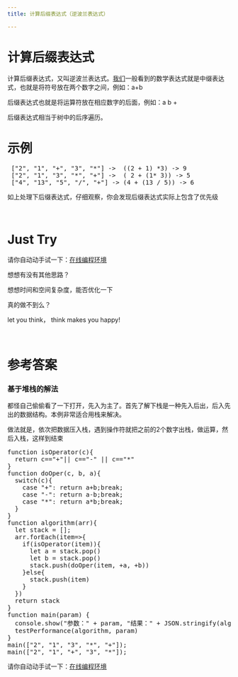 ```yaml
---
title: 计算后缀表达式（逆波兰表达式）

---
```

# 计算后缀表达式

计算后缀表达式，又叫逆波兰表达式。[我们](https://www.w3cdoc.com)一般看到的数学表达式就是中缀表达式，也就是将符号放在两个数字之间，例如：a+b

后缀表达式也就是将运算符放在相应数字的后面，例如：a b +

后缀表达式相当于树中的后序遍历。

# 示例

<pre class="EnlighterJSRAW" data-enlighter-language="null"> ["2", "1", "+", "3", "*"] -&gt;  ((2 + 1) *3) -&gt; 9
 ["2", "1", "3", "*", "+"] -&gt;  ( 2 + (1* 3)) -&gt; 5
 ["4", "13", "5", "/", "+"] -&gt; (4 + (13 / 5)) -&gt; 6</pre>

如上处理下后缀表达式，仔细观察，你会发现后缀表达式实际上包含了优先级

&nbsp;

# Just Try

请你自动动手试一下：[在线编程环境][1]

想想有没有其他思路？

想想时间和空间复杂度，能否优化一下

真的做不到么？

let you think， think makes you happy!

&nbsp;

# 参考答案

### 基于堆栈的解法

都怪自己偷偷看了一下打开，先入为主了。首先了解下栈是一种先入后出，后入先出的数据结构。本例非常适合用栈来解决。

做法就是，依次把数据压入栈，遇到操作符就把之前的2个数字出栈，做运算，然后入栈，这样到结束

<pre class="EnlighterJSRAW" data-enlighter-language="null">function isOperator(c){
  return c=="+"|| c=="-" || c=="*"
}
function doOper(c, b, a){
  switch(c){
    case "+": return a+b;break;
    case "-": return a-b;break;
    case "*": return a*b;break;
  }
}
function algorithm(arr){
  let stack = [];
  arr.forEach(item=&gt;{
    if(isOperator(item)){
      let a = stack.pop()
      let b = stack.pop()
      stack.push(doOper(item, +a, +b))
    }else{
      stack.push(item)
    }
  })
  return stack
}
function main(param) {
  console.show("参数：" + param, "结果：" + JSON.stringify(algorithm(param)))
  testPerformance(algorithm, param)
}
main(["2", "1", "3", "*", "+"]);
main(["2", "1", "+", "3", "*"]);</pre>

请你自动动手试一下：[在线编程环境][1]

&nbsp;

 [1]: https://www.f2e123.com/code?code=algorithm&pid=4293

